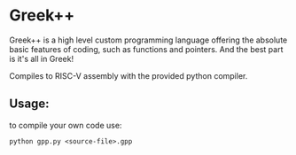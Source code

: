 # Greek++

Greek++ is a high level custom programming language offering the absolute basic features of coding,
such as functions and pointers. And the best part is it's all in Greek!

Compiles to RISC-V assembly with the provided python compiler.

## Usage:
to compile your own code use:

``python gpp.py <source-file>.gpp``
